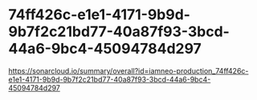 # 74ff426c-e1e1-4171-9b9d-9b7f2c21bd77-40a87f93-3bcd-44a6-9bc4-45094784d297
https://sonarcloud.io/summary/overall?id=iamneo-production_74ff426c-e1e1-4171-9b9d-9b7f2c21bd77-40a87f93-3bcd-44a6-9bc4-45094784d297
